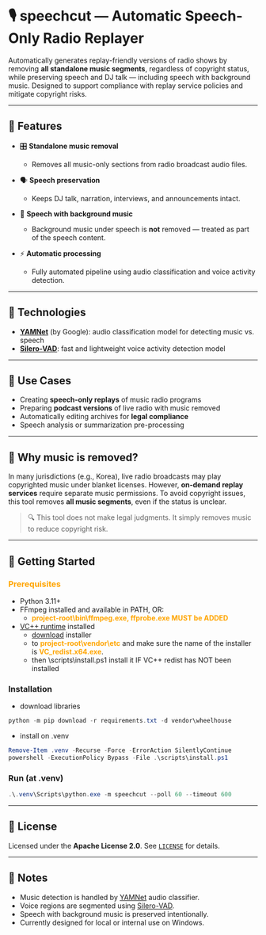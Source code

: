# 🎙️ speechcut — Automatic Speech-Only Radio Replayer

Automatically generates replay-friendly versions of radio shows by removing **all standalone music segments**, regardless of copyright status, while preserving speech and DJ talk — including speech with background music.
Designed to support compliance with replay service policies and mitigate copyright risks.

---

## 🔧 Features

* 🎛️ **Standalone music removal**
  - Removes all music-only sections from radio broadcast audio files.

* 🗣️ **Speech preservation**
  - Keeps DJ talk, narration, interviews, and announcements intact.

* 🎵 **Speech with background music**
  - Background music under speech is **not** removed — treated as part of the speech content.

* ⚡ **Automatic processing**
  - Fully automated pipeline using audio classification and voice activity detection.

---

## 🧠 Technologies

* **[YAMNet](https://github.com/tensorflow/models/tree/master/research/audioset/yamnet)** (by Google): audio classification model for detecting music vs. speech
* **[Silero-VAD](https://github.com/snakers4/silero-vad?tab=readme-ov-file)**: fast and lightweight voice activity detection model

---

## 🧭 Use Cases

* Creating **speech-only replays** of music radio programs
* Preparing **podcast versions** of live radio with music removed
* Automatically editing archives for **legal compliance**
* Speech analysis or summarization pre-processing

---

## 🚧 Why music is removed?

In many jurisdictions (e.g., Korea), live radio broadcasts may play copyrighted music under blanket licenses.
However, **on-demand replay services** require separate music permissions.
To avoid copyright issues, this tool removes **all music segments**, even if the status is unclear.

> 🔍 This tool does not make legal judgments. It simply removes music to reduce copyright risk.

---

## 🚀 Getting Started

### <span style="color:orange">**Prerequisites**</span>

* Python 3.11+
* FFmpeg installed and available in PATH, OR:
  * <span style="color:orange">**project-root\bin\ffmpeg.exe, ffprobe.exe MUST be ADDED**</span>
* [VC++ runtime](https://learn.microsoft.com/en-us/cpp/windows/latest-supported-vc-redist?view=msvc-170) installed
  * [download](https://aka.ms/vs/17/release/vc_redist.x64.exe) installer
  * to <span style="color:orange">**project-root\vendor\etc**</span> and make sure the name of the installer is <span style="color:orange">**VC_redist.x64.exe**</span>.
  * then \scripts\install.ps1 install it IF VC++ redist has NOT been installed

### Installation

* download libraries
```powershell
python -m pip download -r requirements.txt -d vendor\wheelhouse
```
* install on .venv
```powershell
Remove-Item .venv -Recurse -Force -ErrorAction SilentlyContinue
powershell -ExecutionPolicy Bypass -File .\scripts\install.ps1
```

### Run (at .venv)
```powershell
.\.venv\Scripts\python.exe -m speechcut --poll 60 --timeout 600
```
---

## 📜 License

Licensed under the **Apache License 2.0**. See [`LICENSE`](./LICENSE) for details.

---

## 📝 Notes

* Music detection is handled by [YAMNet](https://github.com/tensorflow/models/tree/master/research/audioset/yamnet) audio classifier.
* Voice regions are segmented using [Silero-VAD](https://github.com/snakers4/silero-vad?tab=readme-ov-file).
* Speech with background music is preserved intentionally.
* Currently designed for local or internal use on Windows.